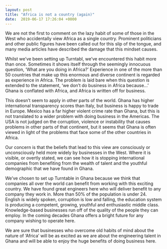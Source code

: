 ```yaml
---
layout: post
title: "Africa is not a country (again)"
date:  2019-06-17 17:26:04 +0000
---
```


We are not the first to comment on the lazy habit of some of those in the West who accidentally view Africa as a single country.  Prominent politicians and other public figures have been called out for this slip of the tongue, and many media articles have described the damage that this mindset causes. 

Whilst we’ve been setting up Turntabl, we’ve encountered this habit more than once.  Sometimes it shows itself through the seemingly innocuous question, ‘What are you doing in Africa?’ Experience in one of the more than 50 countries that make up this enormous and diverse continent is regarded as experience in Africa.  The problem is laid bare when this question is extended to the statement, ‘we don’t do business in Africa because...’ Ghana is conflated with Africa, and Africa is written off for business.

This doesn’t seem to apply in other parts of the world. Ghana has higher international transparency scores than Italy, but business is happy to trade in Europe.  Mexico has a far higher violent crime rate than Ghana, but this is not translated to a wider problem with doing business in the Americas.  The USA is not judged on the corruption, violence or instability that causes problems in other parts of that continent, but it seems that Ghana is often viewed in light of the problems that face some of the other countries in Africa. 

Our concern is that the beliefs that lead to this view are consciously or unconsciously held more widely by businesses in the West.  Where it is visible, or overtly stated, we can see how it is stopping international companies from benefiting from the wealth of talent and the youthful demographic that we have found in Ghana. 

We’ve chosen to set up Turntable in Ghana because we think that companies all over the world can benefit from working with this exciting country.  We have found great engineers here who will deliver benefit to any company they work in.  More than 50% of the population is under 24.  English is widely spoken, corruption is low and falling, the education system is producing a competent, growing, youthful and enthusiastic middle class.  Knowledge-based businesses run off of the quality of the people they can employ.  In the coming decades Ghana offers a bright future for any company wishing to operate here.

We are sure that businesses who overcome old habits of mind about the nature of ‘Africa’ will be as excited as we are about the engineering talent in Ghana and will be able to enjoy the huge benefits of doing business here. 

